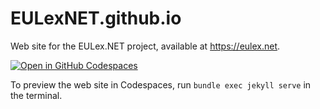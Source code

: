 # EULexNET.github.io

Web site for the EULex.NET project, available at https://eulex.net.

[![Open in GitHub Codespaces](https://github.com/codespaces/badge.svg)](https://github.com/codespaces/new?hide_repo_select=true&ref=master&repo=58220561&machine=basicLinux32gb&devcontainer_path=.devcontainer%2Fdevcontainer.json&location=WestEurope)

To preview the web site in Codespaces, run `bundle exec jekyll serve` in the terminal.